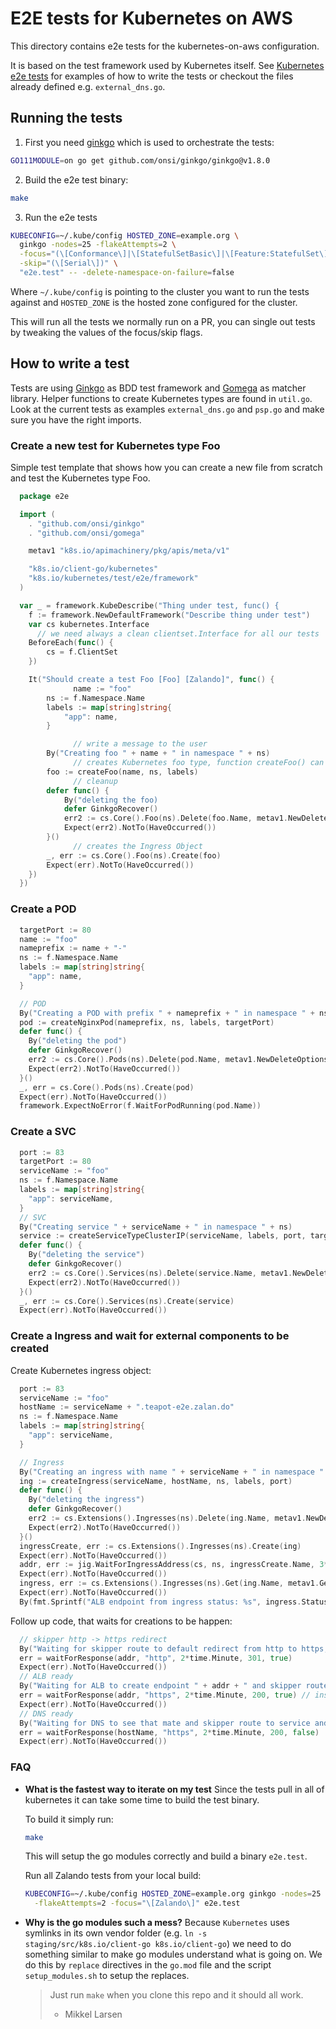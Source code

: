 # E2E tests for Kubernetes on AWS

This directory contains e2e tests for the kubernetes-on-aws configuration.

It is based on the test framework used by Kubernetes itself. See [Kubernetes
e2e tests](https://github.com/kubernetes/kubernetes/tree/master/test/e2e) for
examples of how to write the tests or checkout the files already defined e.g.
`external_dns.go`.

## Running the tests

1. First you need [ginkgo] which is used to orchestrate the tests:

  ```bash
  GO111MODULE=on go get github.com/onsi/ginkgo/ginkgo@v1.8.0
  ```

2. Build the e2e test binary:

  ```bash
  make
  ```

3. Run the e2e tests

  ```bash
  KUBECONFIG=~/.kube/config HOSTED_ZONE=example.org \
    ginkgo -nodes=25 -flakeAttempts=2 \
    -focus="(\[Conformance\]|\[StatefulSetBasic\]|\[Feature:StatefulSet\]\s\[Slow\].*CockroachDB|\[Zalando\])" \
    -skip="(\[Serial\])" \
    "e2e.test" -- -delete-namespace-on-failure=false
  ```

  Where `~/.kube/config` is pointing to the cluster you want to run the tests
  against and `HOSTED_ZONE` is the hosted zone configured for the cluster.

  This will run all the tests we normally run on a PR, you can single out tests
  by tweaking the values of the focus/skip flags.

## How to write a test

Tests are using [Ginkgo](https://github.com/onsi/ginkgo) as BDD test framework and
[Gomega](https://godoc.org/github.com/onsi/gomega) as matcher library.
Helper functions to create Kubernetes types are found in `util.go`.
Look at the current tests as examples `external_dns.go` and `psp.go` and make sure you have the right imports.

### Create a new test for Kubernetes type Foo

Simple test template that shows how you can create a new file from
scratch and test the Kubernetes type Foo.

```go
  package e2e

  import (
  	. "github.com/onsi/ginkgo"
  	. "github.com/onsi/gomega"

  	metav1 "k8s.io/apimachinery/pkg/apis/meta/v1"

  	"k8s.io/client-go/kubernetes"
  	"k8s.io/kubernetes/test/e2e/framework"
  )

  var _ = framework.KubeDescribe("Thing under test, func() {
  	f := framework.NewDefaultFramework("Describe thing under test")
  	var cs kubernetes.Interface
      // we need always a clean clientset.Interface for all our tests
  	BeforeEach(func() {
  		cs = f.ClientSet
  	})

  	It("Should create a test Foo [Foo] [Zalando]", func() {
              name := "foo"
  		ns := f.Namespace.Name
  		labels := map[string]string{
  			"app": name,
  		}

              // write a message to the user
  		By("Creating foo " + name + " in namespace " + ns)
              // creates Kubernetes foo type, function createFoo() can be found in util.go
  		foo := createFoo(name, ns, labels)
              // cleanup
  		defer func() {
  			By("deleting the foo)
  			defer GinkgoRecover()
  			err2 := cs.Core().Foo(ns).Delete(foo.Name, metav1.NewDeleteOptions(0))
  			Expect(err2).NotTo(HaveOccurred())
  		}()
              // creates the Ingress Object
  		_, err := cs.Core().Foo(ns).Create(foo)
  		Expect(err).NotTo(HaveOccurred())
  	})
  })
```


### Create a POD

```go
  targetPort := 80
  name := "foo"
  nameprefix := name + "-"
  ns := f.Namespace.Name
  labels := map[string]string{
  	"app": name,
  }

  // POD
  By("Creating a POD with prefix " + nameprefix + " in namespace " + ns)
  pod := createNginxPod(nameprefix, ns, labels, targetPort)
  defer func() {
  	By("deleting the pod")
  	defer GinkgoRecover()
  	err2 := cs.Core().Pods(ns).Delete(pod.Name, metav1.NewDeleteOptions(0))
  	Expect(err2).NotTo(HaveOccurred())
  }()
  _, err = cs.Core().Pods(ns).Create(pod)
  Expect(err).NotTo(HaveOccurred())
  framework.ExpectNoError(f.WaitForPodRunning(pod.Name))
```

### Create a SVC

```go
  port := 83
  targetPort := 80
  serviceName := "foo"
  ns := f.Namespace.Name
  labels := map[string]string{
  	"app": serviceName,
  }
  // SVC
  By("Creating service " + serviceName + " in namespace " + ns)
  service := createServiceTypeClusterIP(serviceName, labels, port, targetPort)
  defer func() {
  	By("deleting the service")
  	defer GinkgoRecover()
  	err2 := cs.Core().Services(ns).Delete(service.Name, metav1.NewDeleteOptions(0))
  	Expect(err2).NotTo(HaveOccurred())
  }()
  _, err := cs.Core().Services(ns).Create(service)
  Expect(err).NotTo(HaveOccurred())
```

### Create a Ingress and wait for external components to be created

Create Kubernetes ingress object:

```go
  port := 83
  serviceName := "foo"
  hostName := serviceName + ".teapot-e2e.zalan.do"
  ns := f.Namespace.Name
  labels := map[string]string{
  	"app": serviceName,
  }

  // Ingress
  By("Creating an ingress with name " + serviceName + " in namespace " + ns + " with hostname " + hostName)
  ing := createIngress(serviceName, hostName, ns, labels, port)
  defer func() {
  	By("deleting the ingress")
  	defer GinkgoRecover()
  	err2 := cs.Extensions().Ingresses(ns).Delete(ing.Name, metav1.NewDeleteOptions(0))
  	Expect(err2).NotTo(HaveOccurred())
  }()
  ingressCreate, err := cs.Extensions().Ingresses(ns).Create(ing)
  Expect(err).NotTo(HaveOccurred())
  addr, err := jig.WaitForIngressAddress(cs, ns, ingressCreate.Name, 3*time.Minute)
  Expect(err).NotTo(HaveOccurred())
  ingress, err := cs.Extensions().Ingresses(ns).Get(ing.Name, metav1.GetOptions{ResourceVersion: "0"})
  Expect(err).NotTo(HaveOccurred())
  By(fmt.Sprintf("ALB endpoint from ingress status: %s", ingress.Status.LoadBalancer.Ingress[0].Hostname))
```

Follow up code, that waits for creations to be happen:

```go
  // skipper http -> https redirect
  By("Waiting for skipper route to default redirect from http to https, to see that our ingress-controller and skipper works")
  err = waitForResponse(addr, "http", 2*time.Minute, 301, true)
  Expect(err).NotTo(HaveOccurred())
  // ALB ready
  By("Waiting for ALB to create endpoint " + addr + " and skipper route, to see that our ingress-controller and skipper works")
  err = waitForResponse(addr, "https", 2*time.Minute, 200, true) // insecure=true
  Expect(err).NotTo(HaveOccurred())
  // DNS ready
  By("Waiting for DNS to see that mate and skipper route to service and pod works")
  err = waitForResponse(hostName, "https", 2*time.Minute, 200, false)
  Expect(err).NotTo(HaveOccurred())
```

### FAQ

* **What is the fastest way to iterate on my test**
  Since the tests pull in all of kubernetes it can take some time to build the
  test binary.

  To build it simply run:

  ```bash
  make
  ```

  This will setup the go modules correctly and build a binary
  `e2e.test`.

  Run all Zalando tests from your local build:

  ```bash
  KUBECONFIG=~/.kube/config HOSTED_ZONE=example.org ginkgo -nodes=25 \
    -flakeAttempts=2 -focus="\[Zalando\]" e2e.test
  ```

* **Why is the go modules such a mess?**
  Because `Kubernetes` uses symlinks in its own vendor folder (e.g. `ln -s
  staging/src/k8s.io/client-go k8s.io/client-go`) we need to do something
  similar to make go modules understand what is going on.  We do this by
  `replace` directives in the `go.mod` file and the script `setup_modules.sh`
  to setup the replaces.

  > Just run `make` when you clone this repo and it should all work.
  >
  > - Mikkel Larsen

[ginkgo]: https://onsi.github.io/ginkgo/
